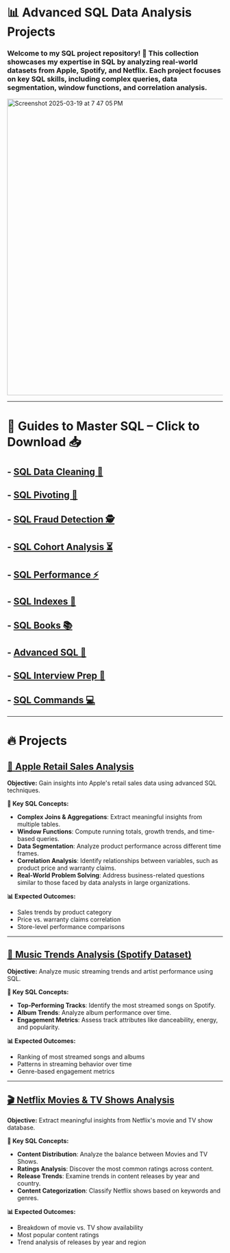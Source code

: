 # 📊 Advanced SQL Data Analysis Projects

### Welcome to my SQL project repository! 🚀 This collection showcases my expertise in SQL by analyzing real-world datasets from Apple, Spotify, and Netflix. Each project focuses on key SQL skills, including complex queries, data segmentation, window functions, and correlation analysis.

<img width="691" alt="Screenshot 2025-03-19 at 7 47 05 PM" src="https://github.com/user-attachments/assets/8209299b-47e2-428a-a138-b2e4fe29cf02" />


---

# 🚀 Guides to Master SQL – Click to Download 📥

## - [SQL Data Cleaning 🧹](https://github.com/user-attachments/files/19521750/SQL.data.cleaning.pdf)

## - [SQL Pivoting 🔄](https://github.com/user-attachments/files/19521751/Sql.poviting.pdf)

## - [SQL Fraud Detection 🕵](https://github.com/user-attachments/files/19553423/SQL.for.Fraud.Detection.pdf)

## - [SQL Cohort Analysis ⏳](https://github.com/user-attachments/files/19554096/Cohort.Analysis.with.SQL.pdf)

## - [SQL Performance ⚡](https://github.com/user-attachments/files/19521752/Sql.performance.pdf)

## - [SQL Indexes 📌](https://github.com/user-attachments/files/19521753/Sql.indexes.pdf)

## - [SQL Books 📚](https://github.com/user-attachments/files/19521754/Sql.books.pdf)

## - [Advanced SQL 🎯](https://github.com/user-attachments/files/19521755/Advanced.sql.pdf)

## - [SQL Interview Prep 🎤](https://github.com/user-attachments/files/19521757/SQL.interview.pdf)

## - [SQL Commands 💻](https://github.com/user-attachments/files/19521760/Sql.commands.pdf)

---

# 🔥 Projects

## [🍏 Apple Retail Sales Analysis](https://github.com/AhmedAbdulWahid-Data/Advanced_Insights_with_SQL/tree/main/Apple_Retail_Sales_Analysis🍏)
**Objective:** Gain insights into Apple's retail sales data using advanced SQL techniques.

**📌 Key SQL Concepts:**
- **Complex Joins & Aggregations**: Extract meaningful insights from multiple tables.
- **Window Functions**: Compute running totals, growth trends, and time-based queries.
- **Data Segmentation**: Analyze product performance across different time frames.
- **Correlation Analysis**: Identify relationships between variables, such as product price and warranty claims.
- **Real-World Problem Solving**: Address business-related questions similar to those faced by data analysts in large organizations.

**📊 Expected Outcomes:**
- Sales trends by product category
- Price vs. warranty claims correlation
- Store-level performance comparisons

---

## [🎵 Music Trends Analysis (Spotify Dataset)](https://github.com/AhmedAbdulWahid-Data/Advanced_Insights_with_SQL/tree/main/🎶Analyzing_Spotify_Data📊)
**Objective:** Analyze music streaming trends and artist performance using SQL.

**📌 Key SQL Concepts:**
- **Top-Performing Tracks**: Identify the most streamed songs on Spotify.
- **Album Trends**: Analyze album performance over time.
- **Engagement Metrics**: Assess track attributes like danceability, energy, and popularity.

**📊 Expected Outcomes:**
- Ranking of most streamed songs and albums
- Patterns in streaming behavior over time
- Genre-based engagement metrics

---

## [🎬 Netflix Movies & TV Shows Analysis](https://github.com/AhmedAbdulWahid-Data/Advanced_Insights_with_SQL/tree/main/Netflix_Movies_and_TV_Shows_Analysis🎬)
**Objective:** Extract meaningful insights from Netflix's movie and TV show database.

**📌 Key SQL Concepts:**
- **Content Distribution**: Analyze the balance between Movies and TV Shows.
- **Ratings Analysis**: Discover the most common ratings across content.
- **Release Trends**: Examine trends in content releases by year and country.
- **Content Categorization**: Classify Netflix shows based on keywords and genres.

**📊 Expected Outcomes:**
- Breakdown of movie vs. TV show availability
- Most popular content ratings
- Trend analysis of releases by year and region
